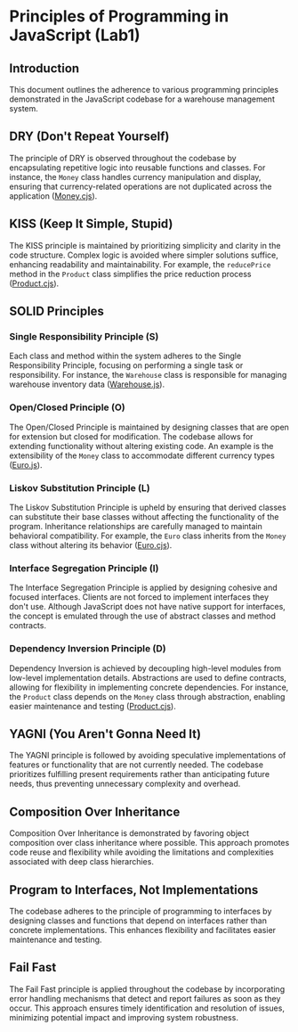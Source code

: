# Principles of Programming in JavaScript (Lab1)

## Introduction
This document outlines the adherence to various programming principles demonstrated in the JavaScript codebase for a warehouse management system.

## DRY (Don't Repeat Yourself)
The principle of DRY is observed throughout the codebase by encapsulating repetitive logic into reusable functions and classes. For instance, the `Money` class handles currency manipulation and display, ensuring that currency-related operations are not duplicated across the application ([Money.cjs](./task01/Money.cjs#L1)).

## KISS (Keep It Simple, Stupid)
The KISS principle is maintained by prioritizing simplicity and clarity in the code structure. Complex logic is avoided where simpler solutions suffice, enhancing readability and maintainability. For example, the `reducePrice` method in the `Product` class simplifies the price reduction process ([Product.cjs](./task01/Product.cjs#L9)).

## SOLID Principles

### Single Responsibility Principle (S)
Each class and method within the system adheres to the Single Responsibility Principle, focusing on performing a single task or responsibility. For instance, the `Warehouse` class is responsible for managing warehouse inventory data ([Warehouse.js](./task01/Warehouse.cjs#L1)).

### Open/Closed Principle (O)
The Open/Closed Principle is maintained by designing classes that are open for extension but closed for modification. The codebase allows for extending functionality without altering existing code. An example is the extensibility of the `Money` class to accommodate different currency types ([Euro.js](./task01/Euro.cjs#L1)).

### Liskov Substitution Principle (L)
The Liskov Substitution Principle is upheld by ensuring that derived classes can substitute their base classes without affecting the functionality of the program. Inheritance relationships are carefully managed to maintain behavioral compatibility. For example, the `Euro` class inherits from the `Money` class without altering its behavior ([Euro.cjs](./task01/Euro.cjs#L1)).

### Interface Segregation Principle (I)
The Interface Segregation Principle is applied by designing cohesive and focused interfaces. Clients are not forced to implement interfaces they don't use. Although JavaScript does not have native support for interfaces, the concept is emulated through the use of abstract classes and method contracts.

### Dependency Inversion Principle (D)
Dependency Inversion is achieved by decoupling high-level modules from low-level implementation details. Abstractions are used to define contracts, allowing for flexibility in implementing concrete dependencies. For instance, the `Product` class depends on the `Money` class through abstraction, enabling easier maintenance and testing ([Product.cjs](./task01/Product.cjs#L1)).

## YAGNI (You Aren't Gonna Need It)
The YAGNI principle is followed by avoiding speculative implementations of features or functionality that are not currently needed. The codebase prioritizes fulfilling present requirements rather than anticipating future needs, thus preventing unnecessary complexity and overhead.

## Composition Over Inheritance
Composition Over Inheritance is demonstrated by favoring object composition over class inheritance where possible. This approach promotes code reuse and flexibility while avoiding the limitations and complexities associated with deep class hierarchies.

## Program to Interfaces, Not Implementations
The codebase adheres to the principle of programming to interfaces by designing classes and functions that depend on interfaces rather than concrete implementations. This enhances flexibility and facilitates easier maintenance and testing.

## Fail Fast
The Fail Fast principle is applied throughout the codebase by incorporating error handling mechanisms that detect and report failures as soon as they occur. This approach ensures timely identification and resolution of issues, minimizing potential impact and improving system robustness.
